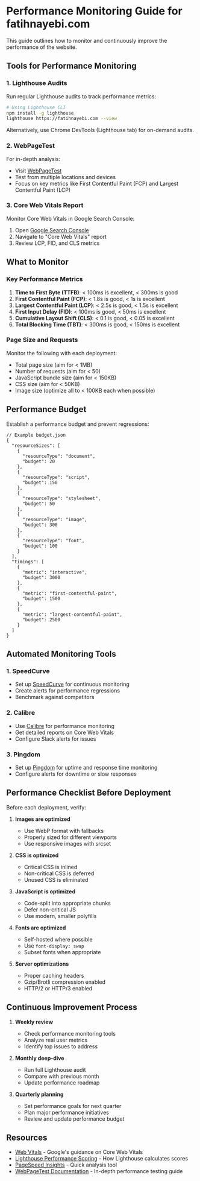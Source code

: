 # Performance Monitoring Guide for fatihnayebi.com

This guide outlines how to monitor and continuously improve the performance of the website.

## Tools for Performance Monitoring

### 1. Lighthouse Audits

Run regular Lighthouse audits to track performance metrics:

```bash
# Using Lighthouse CLI
npm install -g lighthouse
lighthouse https://fatihnayebi.com --view
```

Alternatively, use Chrome DevTools (Lighthouse tab) for on-demand audits.

### 2. WebPageTest

For in-depth analysis:
- Visit [WebPageTest](https://www.webpagetest.org/)
- Test from multiple locations and devices
- Focus on key metrics like First Contentful Paint (FCP) and Largest Contentful Paint (LCP)

### 3. Core Web Vitals Report

Monitor Core Web Vitals in Google Search Console:
1. Open [Google Search Console](https://search.console.google.com/)
2. Navigate to "Core Web Vitals" report
3. Review LCP, FID, and CLS metrics

## What to Monitor

### Key Performance Metrics

1. **Time to First Byte (TTFB)**: < 100ms is excellent, < 300ms is good
2. **First Contentful Paint (FCP)**: < 1.8s is good, < 1s is excellent
3. **Largest Contentful Paint (LCP)**: < 2.5s is good, < 1.5s is excellent
4. **First Input Delay (FID)**: < 100ms is good, < 50ms is excellent
5. **Cumulative Layout Shift (CLS)**: < 0.1 is good, < 0.05 is excellent
6. **Total Blocking Time (TBT)**: < 300ms is good, < 150ms is excellent

### Page Size and Requests

Monitor the following with each deployment:
- Total page size (aim for < 1MB)
- Number of requests (aim for < 50)
- JavaScript bundle size (aim for < 150KB)
- CSS size (aim for < 50KB)
- Image size (optimize all to < 100KB each when possible)

## Performance Budget

Establish a performance budget and prevent regressions:

```
// Example budget.json
{
  "resourceSizes": [
    {
      "resourceType": "document",
      "budget": 20
    },
    {
      "resourceType": "script",
      "budget": 150
    },
    {
      "resourceType": "stylesheet",
      "budget": 50
    },
    {
      "resourceType": "image",
      "budget": 300
    },
    {
      "resourceType": "font",
      "budget": 100
    }
  ],
  "timings": [
    {
      "metric": "interactive",
      "budget": 3000
    },
    {
      "metric": "first-contentful-paint",
      "budget": 1500
    },
    {
      "metric": "largest-contentful-paint",
      "budget": 2500
    }
  ]
}
```

## Automated Monitoring Tools

### 1. SpeedCurve

- Set up [SpeedCurve](https://www.speedcurve.com/) for continuous monitoring
- Create alerts for performance regressions
- Benchmark against competitors

### 2. Calibre

- Use [Calibre](https://calibreapp.com/) for performance monitoring
- Get detailed reports on Core Web Vitals
- Configure Slack alerts for issues

### 3. Pingdom

- Set up [Pingdom](https://www.pingdom.com/) for uptime and response time monitoring
- Configure alerts for downtime or slow responses

## Performance Checklist Before Deployment

Before each deployment, verify:

1. **Images are optimized**
   - Use WebP format with fallbacks
   - Properly sized for different viewports
   - Use responsive images with srcset

2. **CSS is optimized**
   - Critical CSS is inlined
   - Non-critical CSS is deferred
   - Unused CSS is eliminated

3. **JavaScript is optimized**
   - Code-split into appropriate chunks
   - Defer non-critical JS
   - Use modern, smaller polyfills

4. **Fonts are optimized**
   - Self-hosted where possible
   - Use `font-display: swap`
   - Subset fonts when appropriate

5. **Server optimizations**
   - Proper caching headers
   - Gzip/Brotli compression enabled
   - HTTP/2 or HTTP/3 enabled

## Continuous Improvement Process

1. **Weekly review**
   - Check performance monitoring tools
   - Analyze real user metrics
   - Identify top issues to address

2. **Monthly deep-dive**
   - Run full Lighthouse audit
   - Compare with previous month
   - Update performance roadmap

3. **Quarterly planning**
   - Set performance goals for next quarter
   - Plan major performance initiatives
   - Review and update performance budget

## Resources

- [Web Vitals](https://web.dev/vitals/) - Google's guidance on Core Web Vitals
- [Lighthouse Performance Scoring](https://web.dev/performance-scoring/) - How Lighthouse calculates scores
- [PageSpeed Insights](https://developers.google.com/speed/pagespeed/insights/) - Quick analysis tool
- [WebPageTest Documentation](https://docs.webpagetest.org/) - In-depth performance testing guide 
